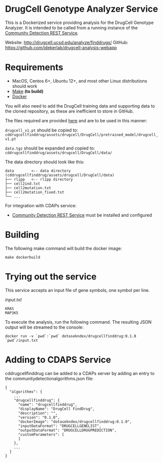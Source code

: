 [docker]: https://www.docker.com/
[make]: https://www.gnu.org/software/make
[cdrest]: https://github.com/cytoscape/communitydetection-rest-server

DrugCell Genotype Analyzer Service
==================================

This is a Dockerized service providing analysis for the DrugCell Genotype Analyzer. It is intended to be called from a running instance of the [Community Detection REST Service][cdrest].

Website: http://drugcell.ucsd.edu/analyze/finddrugs/
GitHub: https://github.com/idekerlab/drugcell-analysis-webapp

Requirements
=============

* MacOS, Centos 6+, Ubuntu 12+, and most other Linux distributions should work
* [Make][make] **(to build)**
* [Docker]

You will also need to add the DrugCell training data and supporting data to the cloned repository, as these are inefficient to store in GitHub.

The files required are provided [here](http://drugcell.ucsd.edu/downloads/) and are to be used in this manner:

```drugcell_v1.pt``` should be copied to: ```cddrugcellfinddrug/assets/drugcell/DrugCell/pretrained_model/drugcell_v1.pt```

```data.tgz``` should be expanded and copied to: ```cddrugcellfinddrug/assets/drugcell/DrugCell/data/```

The data directory should look like this:

```
data        <-- data directory (cddrugcellfinddrug/assets/drugcell/DrugCell/data)
├── rlipp   <-- rlipp directory
├── cell2ind.txt
├── cell2mutation.txt
├── cell2mutation_fixed.txt
└── ...
```

For integration with CDAPs service:
* [Community Detection REST Service][cdrest] must be installed and configured

Building
========

The following make command will build the docker image:

```
make dockerbuild
```

Trying out the service
======================

This service accepts an input file of gene symbols, one symbol per line.

*input.txt*
```
KRAS
MAP3K5
```

To execute the analysis, run the following command. The resulting JSON output will be streamed to the console:

```
docker run -v `pwd`:`pwd` dotasekndex/drugcellfinddrug:0.1.0 `pwd`/input.txt
```

Adding to CDAPS Service
=======================

cddrugcellfinddrug can be added to a CDAPs server by adding an entry to the communitydetectionalgorithms.json file:

```
{
  "algorithms": {
    ...
    "drugcellfinddrug": {
      "name": "drugcellfinddrug",
      "displayName": "DrugCell FindDrug",
      "description": "",
      "version": "0.1.0",
      "dockerImage": "dotasekndex/drugcellfinddrug:0.1.0",
      "inputDataFormat": "DRUGCELLGENELIST",
      "outputDataFormat": "DRUGCELLDRUGPREDICTION",
      "customParameters": [
      ]
    },
    ...
  }
}
```
